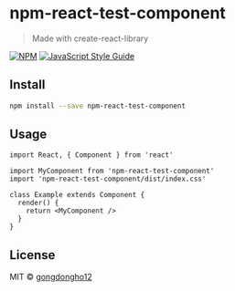 # npm-react-test-component

> Made with create-react-library

[![NPM](https://img.shields.io/npm/v/npm-react-test-component.svg)](https://www.npmjs.com/package/npm-react-test-component) [![JavaScript Style Guide](https://img.shields.io/badge/code_style-standard-brightgreen.svg)](https://standardjs.com)

## Install

```bash
npm install --save npm-react-test-component
```

## Usage

```tsx
import React, { Component } from 'react'

import MyComponent from 'npm-react-test-component'
import 'npm-react-test-component/dist/index.css'

class Example extends Component {
  render() {
    return <MyComponent />
  }
}
```

## License

MIT © [gongdongho12](https://github.com/gongdongho12)
